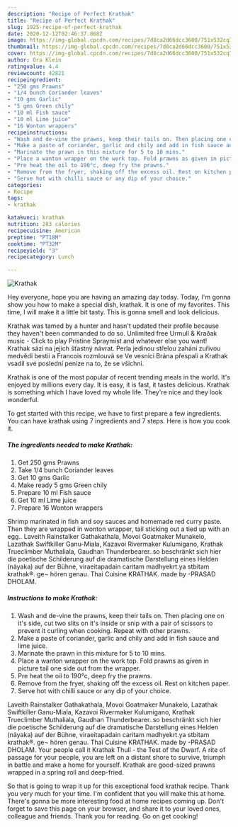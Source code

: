```yaml
---
description: "Recipe of Perfect Krathak"
title: "Recipe of Perfect Krathak"
slug: 1925-recipe-of-perfect-krathak
date: 2020-12-12T02:46:37.868Z
image: https://img-global.cpcdn.com/recipes/7d8ca2d66dcc3600/751x532cq70/krathak-recipe-main-photo.jpg
thumbnail: https://img-global.cpcdn.com/recipes/7d8ca2d66dcc3600/751x532cq70/krathak-recipe-main-photo.jpg
cover: https://img-global.cpcdn.com/recipes/7d8ca2d66dcc3600/751x532cq70/krathak-recipe-main-photo.jpg
author: Ora Klein
ratingvalue: 4.4
reviewcount: 42821
recipeingredient:
- "250 gms Prawns"
- "1/4 bunch Coriander leaves"
- "10 gms Garlic"
- "5 gms Green chily"
- "10 ml Fish sauce"
- "10 ml Lime juice"
- "16 Wonton wrappers"
recipeinstructions:
- "Wash and de-vine the prawns, keep their tails on. Then placing one on it&#39;s side, cut two slits on it&#39;s inside or snip with a pair of scissors to prevent it curling when cooking. Repeat with other prawns."
- "Make a paste of coriander, garlic and chily and add in fish sauce and lime juice."
- "Marinate the prawn in this mixture for 5 to 10 mins."
- "Place a wanton wrapper on the work top. Fold prawns as given in picture tail one side out from the wrapper."
- "Pre heat the oil to 190°c, deep fry the prawns."
- "Remove from the fryer, shaking off the excess oil. Rest on kitchen paper."
- "Serve hot with chilli sauce or any dip of your choice."
categories:
- Recipe
tags:
- krathak

katakunci: krathak 
nutrition: 283 calories
recipecuisine: American
preptime: "PT18M"
cooktime: "PT32M"
recipeyield: "3"
recipecategory: Lunch

---
```



![Krathak](https://img-global.cpcdn.com/recipes/7d8ca2d66dcc3600/751x532cq70/krathak-recipe-main-photo.jpg)

Hey everyone, hope you are having an amazing day today. Today, I'm gonna show you how to make a special dish, krathak. It is one of my favorites. This time, I will make it a little bit tasty. This is gonna smell and look delicious.

Krathak was tamed by a hunter and hasn&#39;t updated their profile because they haven&#39;t been commanded to do so. Unlimited free Urmull &amp; Kraðak music - Click to play Pristine Spraymist and whatever else you want! Krathak sází na jejich šťastný návrat. Perla jedinou střelou zahání zuřivou medvědí bestii a Francois rozmlouvá se Ve vesnici Brána přespali a Krathak vsadil své poslední peníze na to, že se všichni.

Krathak is one of the most popular of recent trending meals in the world. It's enjoyed by millions every day. It is easy, it is fast, it tastes delicious. Krathak is something which I have loved my whole life. They're nice and they look wonderful.


To get started with this recipe, we have to first prepare a few ingredients. You can have krathak using 7 ingredients and 7 steps. Here is how you cook it.

<!--inarticleads1-->

##### The ingredients needed to make Krathak:

1. Get 250 gms Prawns
1. Take 1/4 bunch Coriander leaves
1. Get 10 gms Garlic
1. Make ready 5 gms Green chily
1. Prepare 10 ml Fish sauce
1. Get 10 ml Lime juice
1. Prepare 16 Wonton wrappers


Shrimp marinated in fish and soy sauces and homemade red curry paste. Then they are wrapped in wonton wrapper, tail sticking out a tied up with an egg.. Laveith Rainstalker Gathakathala, Movoi Goatmaker Munakelo, Lazathak Swiftkiller Ganu-Miala, Kazavoi Rivermaker Kulumigano, Krathak Trueclimber Muthaliala, Gaudhan Thunderbearer..so beschränkt sich hier die poetische Schilderung auf die dramatische Darstellung eines Helden (näyaka) auf der Bühne, viraeitapadain caritam madhyekrt.ya stbitam krathak®. ge¬ hören genau. Thai Cuisine KRATHAK. made by -PRASAD DHOLAM. 

<!--inarticleads2-->

##### Instructions to make Krathak:

1. Wash and de-vine the prawns, keep their tails on. Then placing one on it&#39;s side, cut two slits on it&#39;s inside or snip with a pair of scissors to prevent it curling when cooking. Repeat with other prawns.
1. Make a paste of coriander, garlic and chily and add in fish sauce and lime juice.
1. Marinate the prawn in this mixture for 5 to 10 mins.
1. Place a wanton wrapper on the work top. Fold prawns as given in picture tail one side out from the wrapper.
1. Pre heat the oil to 190°c, deep fry the prawns.
1. Remove from the fryer, shaking off the excess oil. Rest on kitchen paper.
1. Serve hot with chilli sauce or any dip of your choice.


Laveith Rainstalker Gathakathala, Movoi Goatmaker Munakelo, Lazathak Swiftkiller Ganu-Miala, Kazavoi Rivermaker Kulumigano, Krathak Trueclimber Muthaliala, Gaudhan Thunderbearer..so beschränkt sich hier die poetische Schilderung auf die dramatische Darstellung eines Helden (näyaka) auf der Bühne, viraeitapadain caritam madhyekrt.ya stbitam krathak®. ge¬ hören genau. Thai Cuisine KRATHAK. made by -PRASAD DHOLAM. Your people call it Krathak Thull - the Test of the Dwarf. A rite of passage for your people, you are left on a distant shore to survive, triumph in battle and make a home for yourself. Krathak are good-sized prawns wrapped in a spring roll and deep-fried. 

So that is going to wrap it up for this exceptional food krathak recipe. Thank you very much for your time. I'm confident that you will make this at home. There's gonna be more interesting food at home recipes coming up. Don't forget to save this page on your browser, and share it to your loved ones, colleague and friends. Thank you for reading. Go on get cooking!
